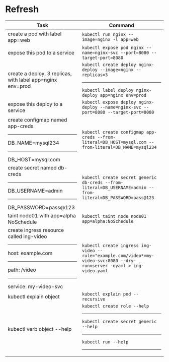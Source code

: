 # Refresh

| Task | Command |
|---------|----------|
| create a pod with label app=web | `kubectl run nginx --image=nginx -l app=web` |
| expose this pod to a service | `kubectl expose pod nginx --name=nginx-svc --port=8080 --target-port=8080` |
| create a deploy, 3 replicas, with label app=nginx env=prod | `kubectl create deploy nginx-deploy --image=nginx --replicas=3` <hr/> `kubectl label deploy nginx-deploy app=nginx env=prod` |
| expose this deploy to a service | `kubectl expose deploy nginx-deploy --name=nginx-svc --port=8080 --target-port=8080` |
| create configmap named app-creds <hr/> DB_NAME=mysql234 <hr/> DB_HOST=mysql.com | `kubectl create configmap app-creds --from-literal=DB_HOST=mysql.com --from-literal=DB_NAME=mysql234` |
| create secret named db-creds <hr/> DB_USERNAME=admin <hr/> DB_PASSWORD=pass@123 | `kubectl create secret generic db-creds --from-literal=DB_USERNAME=admin --from-literal=DB_PASSWORD=pass@123` |
| taint node01 with app=alpha NoSchedule | `kubectl taint node node01 app=alpha:NoSchedule`|
| create ingress resource called ing-video <hr/> host: example.com <hr/> path: /video <hr/> service: my-video-svc | `kubectl create ingress ing-video --rule="example.com/video*=my-video-svc:8080 --dry-run=server -oyaml > ing-video.yaml`|
| kubectl explain object | `kubectl explain pod --recursive` |
| kubectl verb object --help | `kubectl create role --help` <hr/> `kubectl create secret generic --help` <hr/> `kubectl run --help` <hr/> |
